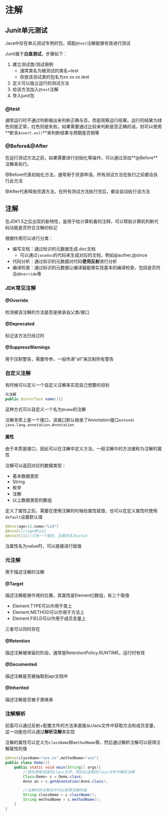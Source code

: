 # 注解

## Junit单元测试

Java中存在单元测试专用的包，搭配`@test`注解能够有效进行测试

Junit属于**白盒测试**，步骤如下：

1. 建立测试类/测试用例
   * 通常类名为被测试的类名+test
   * 存放该测试类的包名为xx.xx.xx.test
2. 定义可以独立运行的测试方法
3. 给该方法加入`@test`注解
4. 导入junit包

### @test

通常运行时不通过判断输出来判断正确与否，而是观察运行结果。运行的结果为绿色则是正常，红色则是失败。如果需要通过比较来判断是否正确的话，则可以使用**断言`Assert.xx()`**来判断结果与预期是否相等

### @Before&@After

在运行测试方法之前，如果需要进行初始化等操作，可以通过添加**@Before**注解来执行。

@Before代表初始化方法，通常用于资源申请。所有测试方法在执行之前都会执行此方法

@After代表释放资源方法，在所有测试方法执行完后，都会自动执行该方法

## 注解

在JDK1.5之后出现的新特性，是用于给计算机看的注释，可以帮助计算机判断代码功能是否符合注解的标记

根据作用可以进行分类：

* 编写文档：通过标识的元数据生成.doc文档
  * 可以通过`javadoc`的代码来生成对应的文档，例如@auther,@since
* 代码分析：通过标识的元数据对代码**使用反射**进行分析
* 编译检查：通过标识的元数据让编译器能够实现基本的编译检查，包括是否符合`@Override`等

### JDK常见注解

#### @Override

检测被该注解的方法是否是继承自父类/接口

#### @Deprecated

标记该方法已经过时

#### @SuppressWarnings

用于压制警告，需要传参，一般传递“all”来压制所有警告

### 自定义注解

有时候可以定义一个自定义注解来实现自己想要的目标

```java
元注解
public @interface name(){}
```

这种方式可以自定义一个名为`@name`的注解

注解本质上是一个接口，该接口默认继承了Annotation接口`extends java.lang.annotation.Annotation`

#### 属性

由于本质是接口，因此可以在注解中定义方法，一般注解中的方法被称为注解的属性

注解可以返回对应的数据类型：

* 基本数据类型
* String
* 枚举
* 注解
* 以上数据类型的数组

定义了属性之后，需要在使用注解的时候给属性赋值，也可以在定义属性时使用`default`设置默认值

```java
@Anno(age=12,name="LLH")
@Anno2()//age默认12
@Anno3(11)//只有一个属性，且属性名为value
```

当属性名为value时，可以直接进行赋值

### 元注解

用于描述注解的注解

#### @Target

描述注解能够作用的位置，其属性是Element\[\]数组，有三个取值

* Element.TYPE可以作用于类上
* Element.METHOD可以作用于方法上
* Element.FIELD可以作用于成员变量上

三者可以同时存在

#### @Retention

描述注解被保留的阶段，通常是RetentionPolicy.RUNTIME，运行时有效

#### @Documented

描述注解是否被抽取到api文档中

#### @Inherited

描述注解是否被子类继承

### 注解解析

前面可以通过反射+配置文件的方法来直接从class文件中获取方法和成员变量，这一功能也可以通过**解析注解**来实现

注解的属性可以定义为`className`和`methodName`等，然后通过解析注解可以获得注解属性的值

```java
@Anno(className="xxx.xx",methodName="xxx")
public class Demo(){
    public static void main(String[] args){
        //首先获取该类的class文件，然后从该类的class文件中解析注解
        Class<Demo> c = Demo.class;
        Anno an = c.getAnnotation(Anno.class);

        //从解析的注解当中可以获得注解的值
        String className = c.className();
        String methodName = c.methodName();
    }
}
```

